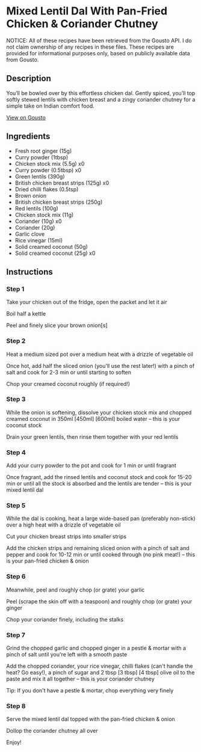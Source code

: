 # Mixed Lentil Dal With Pan-Fried Chicken & Coriander Chutney

NOTICE: All of these recipes have been retrieved from the Gousto API. I do not claim ownership of any recipes in these files. These recipes are provided for informational purposes only, based on publicly available data from Gousto.

## Description

You’ll be bowled over by this effortless chicken dal. Gently spiced, you’ll top softly stewed lentils with chicken breast and a zingy coriander chutney for a simple take on Indian comfort food. 

[View on Gousto](https://www.gousto.co.uk/recipes/cookbook/mixed-lentil-dal-with-pan-fried-chicken-coriander-chutney)

## Ingredients

- Fresh root ginger (15g)
- Curry powder (1tbsp)
- Chicken stock mix (5.5g) x0
- Curry powder (0.5tbsp) x0
- Green lentils (390g)
- British chicken breast strips (125g) x0
- Dried chilli flakes (0.5tsp)
- Brown onion
- British chicken breast strips (250g)
- Red lentils (100g)
- Chicken stock mix (11g)
- Coriander (10g) x0
- Coriander (20g)
- Garlic clove
- Rice vinegar (15ml)
- Solid creamed coconut (50g)
- Solid creamed coconut (25g) x0

## Instructions


### Step 1

Take your chicken out of the fridge, open the packet and let it air

Boil half a kettle

Peel and finely slice your brown onion[s]


### Step 2

Heat a medium sized pot over a medium heat with a drizzle of vegetable oil

Once hot, add half the sliced onion (you'll use the rest later!) with a pinch of salt and cook for 2-3 min or until starting to soften

Chop your creamed coconut roughly (if required!)


### Step 3

While the onion is softening, dissolve your chicken stock mix and chopped creamed coconut in 350ml <span class="text-purple">[450ml]</span> <span class="text-danger">[600ml]</span> boiled water – this is your coconut stock

Drain your green lentils, then rinse them together with your red lentils


### Step 4

Add your curry powder to the pot and cook for 1 min or until fragrant

Once fragrant, add the rinsed lentils and coconut stock and cook for 15-20 min or until all the stock is absorbed and the lentils are tender – this is your mixed lentil dal


### Step 5

While the dal is cooking, heat a large wide-based pan (preferably non-stick) over a high heat with a drizzle of vegetable oil

Cut your chicken breast strips into smaller strips

Add the chicken strips and remaining sliced onion with a pinch of salt and pepper and cook for 10-12 min or until cooked through (no pink meat!) – this is your pan-fried chicken & onion


### Step 6

Meanwhile, peel and roughly chop (or grate) your garlic

Peel (scrape the skin off with a teaspoon) and roughly chop (or grate) your ginger

Chop your coriander finely, including the stalks


### Step 7

Grind the chopped garlic and chopped ginger in a pestle & mortar with a pinch of salt until you're left with a smooth paste

Add the chopped coriander, your rice vinegar, chilli flakes (can't handle the heat? Go easy!), a pinch of sugar and 2 tbsp <span class="text-purple">[3 tbsp]</span> <span class="text-danger">[4 tbsp]</span> olive oil to the paste and mix it all together – this is your coriander chutney

Tip: If you don't have a pestle & mortar, chop everything very finely

### Step 8

Serve the mixed lentil dal topped with the pan-fried chicken & onion

Dollop the coriander chutney all over

Enjoy!


